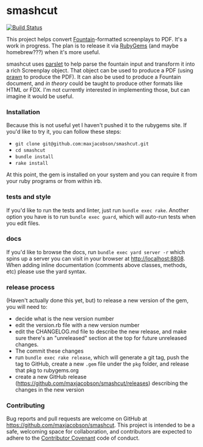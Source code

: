 # smashcut

[![Build Status](https://travis-ci.org/maxjacobson/smashcut.svg?branch=master)](https://travis-ci.org/maxjacobson/smashcut)

This project helps convert [Fountain](http://fountain.io/syntax)-formatted
screenplays to PDF. It's a work in progress. The plan is to release it via
[RubyGems](http://rubygems.org) (and maybe homebrew???) when it's more useful.

smashcut uses [parslet](https://github.com/kschiess/parslet) to help parse the
fountain input and transform it into a rich Screenplay object. That object can
be used to produce a PDF (using [prawn](https://github.com/prawnpdf/prawn/) to
produce the PDF). It can also be used to produce a Fountain document, and *in
theory* could be taught to produce other formats like HTML or FDX. I'm not
currently interested in implementing those, but can imagine it would be useful.

### Installation

Because this is not useful yet I haven't pushed it to the rubygems site. If
you'd like to try it, you can follow these steps:

* `git clone git@github.com:maxjacobson/smashcut.git`
* `cd smashcut`
* `bundle install`
* `rake install`

At this point, the gem is installed on your system and you can require it from
your ruby programs or from within irb.

### tests and style

If you'd like to run the tests and linter, just run `bundle exec rake`. Another
option you have is to run `bundle exec guard`, which will auto-run tests when
you edit files.

### docs

If you'd like to browse the docs, run `bundle exec yard server -r` which spins
up a server you can visit in your browser at <http://localhost:8808>. When
adding inline documentation (comments above classes, methods, etc) please use
the yard syntax.

### release process

(Haven't actually done this yet, but) to release a new version of the gem, you
will need to:

* decide what is the new version number
* edit the version.rb file with a new version number
* edit the CHANGELOG.md file to describe the new release, and make sure there's
  an "unreleased" section at the top for future unreleased changes.
* The commit these changes
* run `bundle exec rake release`, which will generate a git tag, push the tag to
  GitHub, create a new `.gem` file under the `pkg` folder, and release that pkg
  to rubygems.org
* create a new GitHub release
  (<https://github.com/maxjacobson/smashcut/releases>) describing the changes in
  the new version

### Contributing

Bug reports and pull requests are welcome on GitHub at
<https://github.com/maxjacobson/smashcut>. This project is intended to be a
safe, welcoming space for collaboration, and contributors are expected to
adhere to the [Contributor Covenant](http://contributor-covenant.org) code of
conduct.
